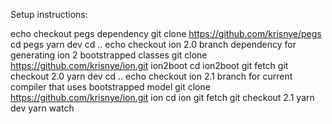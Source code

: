 Setup instructions:

echo checkout pegs dependency
git clone https://github.com/krisnye/pegs
cd pegs
    yarn dev
    cd ..
echo checkout ion 2.0 branch dependency for generating ion 2 bootstrapped classes
git clone https://github.com/krisnye/ion.git ion2boot
cd ion2boot
    git fetch
    git checkout 2.0
    yarn dev
    cd ..
echo checkout ion 2.1 branch for current compiler that uses bootstrapped model
git clone https://github.com/krisnye/ion.git ion
cd ion
    git fetch
    git checkout 2.1
    yarn dev
    yarn watch

